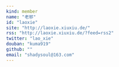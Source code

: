 ```yaml
---
kind: member
name: "老邪"
id: "laoxie"
site: "http://laoxie.xiuxiu.de/"
rss: "http://laoxie.xiuxiu.de/?feed=rss2"
twitter: "lao_xie"
douban: "kuma919"
github: ""
email: "shadysoul@163.com"
---
```


